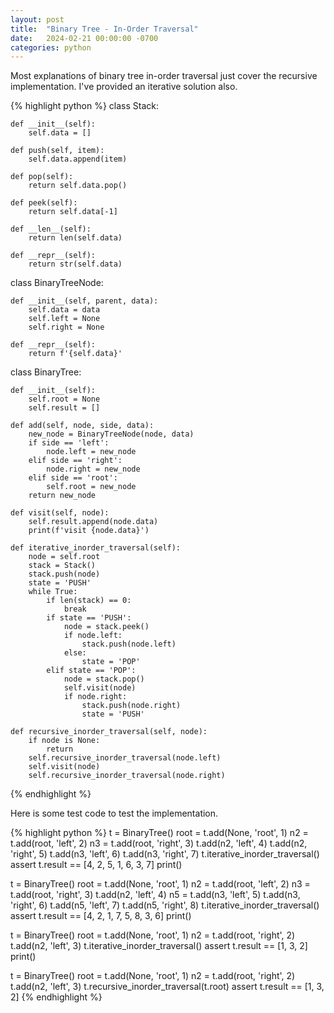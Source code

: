 ```yaml
---
layout: post
title:  "Binary Tree - In-Order Traversal"
date:   2024-02-21 00:00:00 -0700
categories: python
---
```


Most explanations of binary tree in-order traversal just cover the recursive
implementation. I've provided an iterative solution also.

{% highlight python %}
class Stack:

    def __init__(self):
        self.data = []

    def push(self, item):
        self.data.append(item)

    def pop(self):
        return self.data.pop()

    def peek(self):
        return self.data[-1]

    def __len__(self):
        return len(self.data)

    def __repr__(self):
        return str(self.data)
        
class BinaryTreeNode:

    def __init__(self, parent, data):
        self.data = data
        self.left = None
        self.right = None

    def __repr__(self):
        return f'{self.data}'

class BinaryTree:

    def __init__(self):
        self.root = None
        self.result = []

    def add(self, node, side, data):
        new_node = BinaryTreeNode(node, data)
        if side == 'left':
            node.left = new_node
        elif side == 'right':
            node.right = new_node
        elif side == 'root':
            self.root = new_node
        return new_node

    def visit(self, node):
        self.result.append(node.data)
        print(f'visit {node.data}')

    def iterative_inorder_traversal(self):
        node = self.root
        stack = Stack()
        stack.push(node)
        state = 'PUSH'
        while True:
            if len(stack) == 0:
                break
            if state == 'PUSH':
                node = stack.peek()
                if node.left:
                    stack.push(node.left)
                else:
                    state = 'POP'
            elif state == 'POP':
                node = stack.pop()
                self.visit(node)
                if node.right:
                    stack.push(node.right)
                    state = 'PUSH'

    def recursive_inorder_traversal(self, node):
        if node is None:
            return
        self.recursive_inorder_traversal(node.left)
        self.visit(node)
        self.recursive_inorder_traversal(node.right)
{% endhighlight %}

Here is some test code to test the implementation.

{% highlight python %}
t = BinaryTree()
root = t.add(None, 'root', 1)
n2 = t.add(root, 'left', 2)
n3 = t.add(root, 'right', 3)
t.add(n2, 'left', 4)
t.add(n2, 'right', 5)
t.add(n3, 'left', 6)
t.add(n3, 'right', 7)
t.iterative_inorder_traversal()
assert t.result == [4, 2, 5, 1, 6, 3, 7]
print()

t = BinaryTree()
root = t.add(None, 'root', 1)
n2 = t.add(root, 'left', 2)
n3 = t.add(root, 'right', 3)
t.add(n2, 'left', 4)
n5 = t.add(n3, 'left', 5)
t.add(n3, 'right', 6)
t.add(n5, 'left', 7)
t.add(n5, 'right', 8)
t.iterative_inorder_traversal()
assert t.result == [4, 2, 1, 7, 5, 8, 3, 6]
print()

t = BinaryTree()
root = t.add(None, 'root', 1)
n2 = t.add(root, 'right', 2)
t.add(n2, 'left', 3)
t.iterative_inorder_traversal()
assert t.result == [1, 3, 2]
print()

t = BinaryTree()
root = t.add(None, 'root', 1)
n2 = t.add(root, 'right', 2)
t.add(n2, 'left', 3)
t.recursive_inorder_traversal(t.root)
assert t.result == [1, 3, 2]
{% endhighlight %}

